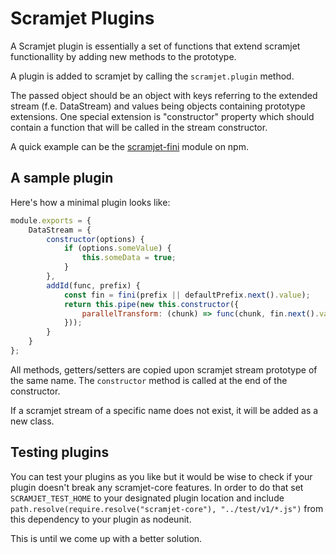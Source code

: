 Scramjet Plugins
==================

A Scramjet plugin is essentially a set of functions that extend scramjet functionallity by adding new methods to the
prototype.

A plugin is added to scramjet by calling the `scramjet.plugin` method.

The passed object should be an object with keys referring to the extended stream (f.e. DataStream) and values being
objects containing prototype extensions. One special extension is "constructor" property which should contain a function
that will be called in the stream constructor.

A quick example can be the [scramjet-fini](https://www.npmjs.com/package/scramjet-fini) module on npm.

A sample plugin
-----------------

Here's how a minimal plugin looks like:

```javascript
module.exports = {
    DataStream = {
        constructor(options) {
            if (options.someValue) {
                this.someData = true;
            }
        },
        addId(func, prefix) {
            const fin = fini(prefix || defaultPrefix.next().value);
            return this.pipe(new this.constructor({
                parallelTransform: (chunk) => func(chunk, fin.next().value)
            }));
        }
    }
};
```

All methods, getters/setters are copied upon scramjet stream prototype of the same name. The `constructor` method is
called at the end of the constructor.

If a scramjet stream of a specific name does not exist, it will be added as a new class.

Testing plugins
-----------------

You can test your plugins as you like but it would be wise to check if your plugin doesn't break any scramjet-core
features. In order to do that set `SCRAMJET_TEST_HOME` to your designated plugin location and include
`path.resolve(require.resolve("scramjet-core"), "../test/v1/*.js")` from this dependency to your plugin as nodeunit.

This is until we come up with a better solution.
